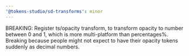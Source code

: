 ```yaml
---
'@tokens-studio/sd-transforms': minor
---
```


BREAKING: Register ts/opacity transform, to transform opacity to number between 0 and 1, which is more multi-platform than percentages%. Breaking because people might not expect to have their opacity tokens suddenly as decimal numbers.
